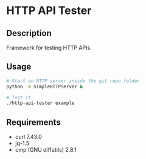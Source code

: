# HTTP API Tester

## Description

Framework for testing HTTP APIs.

## Usage

```sh
# Start an HTTP server inside the git repo folder
python -m SimpleHTTPServer &

# Test it
./http-api-tester example
```

## Requirements

- curl 7.43.0
- jq-1.5
- cmp (GNU diffutils) 2.8.1
